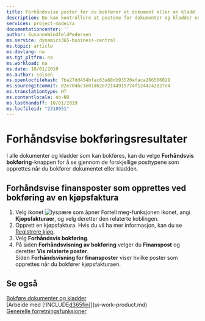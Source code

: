 ```yaml
---
title: Forhåndsvise poster før du bokfører et dokument eller en kladd | Microsoft-dokumentasjon
description: Du kan kontrollere at postene for dokumenter og kladder er nøyaktige, før du bokfører dem i Finans.
services: project-madeira
documentationcenter: ''
author: SusanneWindfeldPedersen
ms.service: dynamics365-business-central
ms.topic: article
ms.devlang: na
ms.tgt_pltfrm: na
ms.workload: na
ms.date: 10/01/2019
ms.author: solsen
ms.openlocfilehash: 7ba27dd454bfac63a68db93520afaca266506029
ms.sourcegitcommit: 02e704bc3e01d62072144919774f1244c42827e4
ms.translationtype: HT
ms.contentlocale: nb-NO
ms.lasthandoff: 10/01/2019
ms.locfileid: "2310951"
---
```

# <a name="preview-posting-results"></a>Forhåndsvise bokføringsresultater
I alle dokumenter og kladder som kan bokføres, kan du velge **Forhåndsvis bokføring**-knappen for å se gjennom de forskjellige posttypene som opprettes når du bokfører dokumentet eller kladden.

## <a name="to-preview-gl-entries-that-will-result-from-posting-a-purchase-invoice"></a>Forhåndsvise finansposter som opprettes ved bokføring av en kjøpsfaktura
1. Velg ikonet ![lyspære som åpner Fortell meg-funksjonen](media/ui-search/search_small.png "Fortell hva du vil gjøre") ikonet, angi **Kjøpsfakturaer**, og velg deretter den relaterte koblingen.
2. Opprett en kjøpsfaktura. Hvis du vil ha mer informasjon, kan du se [Registrere kjøp](purchasing-how-record-purchases.md).
3. Velg **Forhåndsvis bokføring**.
4. På siden **Forhåndsvisning av bokføring** velger du **Finanspost** og deretter **Vis relaterte poster**.  
   Siden **Forhåndsvisning for finansposter** viser hvilke poster som opprettes når du bokfører kjøpsfakturaen.

## <a name="see-also"></a>Se også
[Bokføre dokumenter og kladder](ui-post-documents-journals.md)  
[Arbeide med [!INCLUDE[d365fin](includes/d365fin_md.md)]](ui-work-product.md)  
[Generelle forretningsfunksjoner](ui-across-business-areas.md)
